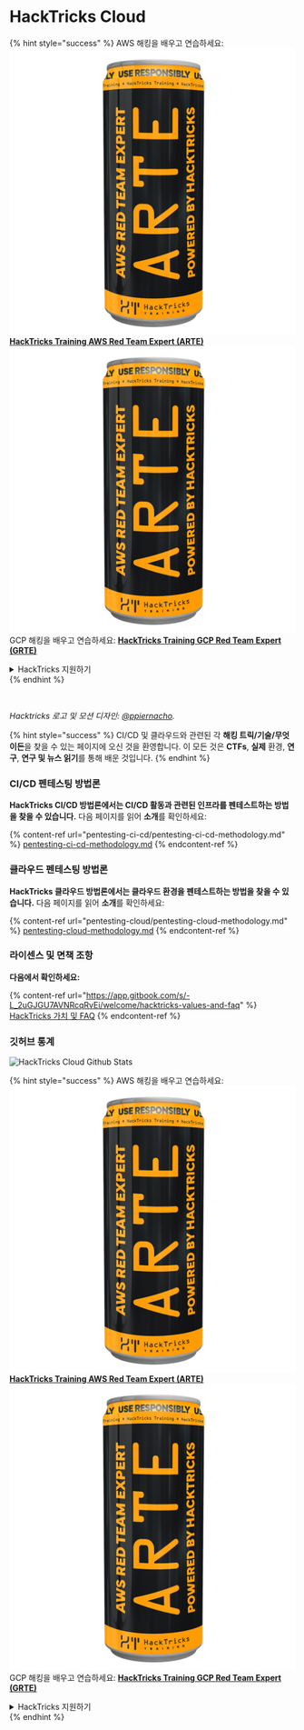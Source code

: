 # HackTricks Cloud

{% hint style="success" %}
AWS 해킹을 배우고 연습하세요:<img src=".gitbook/assets/image (1) (1) (1).png" alt="" data-size="line">[**HackTricks Training AWS Red Team Expert (ARTE)**](https://training.hacktricks.xyz/courses/arte)<img src=".gitbook/assets/image (1) (1) (1).png" alt="" data-size="line">\
GCP 해킹을 배우고 연습하세요: <img src=".gitbook/assets/image (2).png" alt="" data-size="line">[**HackTricks Training GCP Red Team Expert (GRTE)**<img src=".gitbook/assets/image (2).png" alt="" data-size="line">](https://training.hacktricks.xyz/courses/grte)

<details>

<summary>HackTricks 지원하기</summary>

* [**구독 계획**](https://github.com/sponsors/carlospolop) 확인하기!
* **💬 [**Discord 그룹**](https://discord.gg/hRep4RUj7f) 또는 [**텔레그램 그룹**](https://t.me/peass)에 참여하거나 **Twitter** 🐦 [**@hacktricks\_live**](https://twitter.com/hacktricks_live)**를 팔로우하세요.**
* **[**HackTricks**](https://github.com/carlospolop/hacktricks) 및 [**HackTricks Cloud**](https://github.com/carlospolop/hacktricks-cloud) 깃허브 리포에 PR을 제출하여 해킹 트릭을 공유하세요.**

</details>
{% endhint %}

<figure><img src=".gitbook/assets/cloud.gif" alt=""><figcaption></figcaption></figure>

_Hacktricks 로고 및 모션 디자인: _[_@ppiernacho_](https://www.instagram.com/ppieranacho/)_._

{% hint style="success" %}
CI/CD 및 클라우드와 관련된 각 **해킹 트릭/기술/무엇이든**을 찾을 수 있는 페이지에 오신 것을 환영합니다. 이 모든 것은 **CTFs**, **실제** 환경, **연구**, **연구 및 뉴스 읽기**를 통해 배운 것입니다.
{% endhint %}

### **CI/CD 펜테스팅 방법론**

**HackTricks CI/CD 방법론에서는 CI/CD 활동과 관련된 인프라를 펜테스트하는 방법을 찾을 수 있습니다.** 다음 페이지를 읽어 **소개**를 확인하세요:

{% content-ref url="pentesting-ci-cd/pentesting-ci-cd-methodology.md" %}
[pentesting-ci-cd-methodology.md](pentesting-ci-cd/pentesting-ci-cd-methodology.md)
{% endcontent-ref %}

### 클라우드 펜테스팅 방법론

**HackTricks 클라우드 방법론에서는 클라우드 환경을 펜테스트하는 방법을 찾을 수 있습니다.** 다음 페이지를 읽어 **소개**를 확인하세요:

{% content-ref url="pentesting-cloud/pentesting-cloud-methodology.md" %}
[pentesting-cloud-methodology.md](pentesting-cloud/pentesting-cloud-methodology.md)
{% endcontent-ref %}

### 라이센스 및 면책 조항

**다음에서 확인하세요:**

{% content-ref url="https://app.gitbook.com/s/-L_2uGJGU7AVNRcqRvEi/welcome/hacktricks-values-and-faq" %}
[HackTricks 가치 및 FAQ](https://app.gitbook.com/s/-L_2uGJGU7AVNRcqRvEi/welcome/hacktricks-values-and-faq)
{% endcontent-ref %}

### 깃허브 통계

![HackTricks Cloud Github Stats](https://repobeats.axiom.co/api/embed/1dfdbb0435f74afa9803cd863f01daac17cda336.svg)

{% hint style="success" %}
AWS 해킹을 배우고 연습하세요:<img src=".gitbook/assets/image (1) (1) (1).png" alt="" data-size="line">[**HackTricks Training AWS Red Team Expert (ARTE)**](https://training.hacktricks.xyz/courses/arte)<img src=".gitbook/assets/image (1) (1) (1).png" alt="" data-size="line">\
GCP 해킹을 배우고 연습하세요: <img src=".gitbook/assets/image (2).png" alt="" data-size="line">[**HackTricks Training GCP Red Team Expert (GRTE)**<img src=".gitbook/assets/image (2).png" alt="" data-size="line">](https://training.hacktricks.xyz/courses/grte)

<details>

<summary>HackTricks 지원하기</summary>

* [**구독 계획**](https://github.com/sponsors/carlospolop) 확인하기!
* **💬 [**Discord 그룹**](https://discord.gg/hRep4RUj7f) 또는 [**텔레그램 그룹**](https://t.me/peass)에 참여하거나 **Twitter** 🐦 [**@hacktricks\_live**](https://twitter.com/hacktricks_live)**를 팔로우하세요.**
* **[**HackTricks**](https://github.com/carlospolop/hacktricks) 및 [**HackTricks Cloud**](https://github.com/carlospolop/hacktricks-cloud) 깃허브 리포에 PR을 제출하여 해킹 트릭을 공유하세요.**

</details>
{% endhint %}
